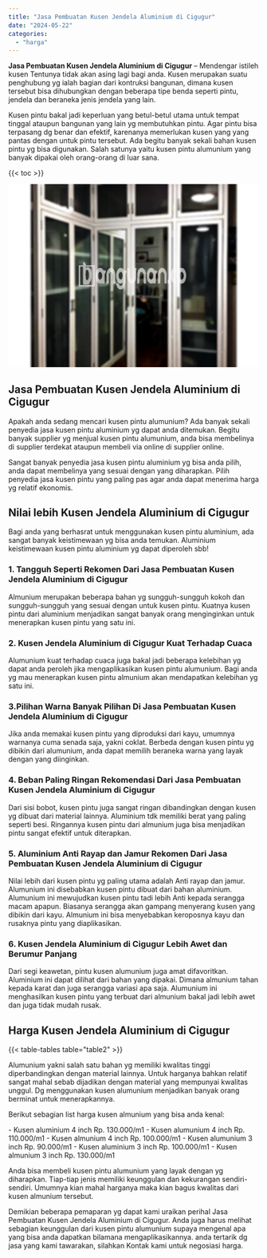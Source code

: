 ```yaml
---
title: "Jasa Pembuatan Kusen Jendela Aluminium di Cigugur"
date: "2024-05-22"
categories: 
  - "harga"
---
```


**Jasa Pembuatan Kusen Jendela Aluminium di Cigugur** – Mendengar istileh kusen Tentunya tidak akan asing lagi bagi anda. Kusen merupakan suatu penghubung yg ialah bagian dari kontruksi bangunan, dimana kusen tersebut bisa dihubungkan dengan beberapa tipe benda seperti pintu, jendela dan beraneka jenis jendela yang lain.

Kusen pintu bakal jadi keperluan yang betul-betul utama untuk tempat tinggal ataupun bangunan yang lain yg membutuhkan pintu. Agar pintu bisa terpasang dg benar dan efektif, karenanya memerlukan kusen yang yang pantas dengan untuk pintu tersebut. Ada begitu banyak sekali bahan kusen pintu yg bisa digunakan. Salah satunya yaitu kusen pintu alumunium yang banyak dipakai oleh orang-orang di luar sana.

{{< toc >}}

![Jasa Pembuatan Kusen Jendela Aluminium di Cigugur](/images/harga-kusen-jendela-alumunium-05.png)

## Jasa Pembuatan Kusen Jendela Aluminium di Cigugur

Apakah anda sedang mencari kusen pintu alumunium? Ada banyak sekali penyedia jasa kusen pintu aluminium yg dapat anda ditemukan. Begitu banyak supplier yg menjual kusen pintu alumunium, anda bisa membelinya di supplier terdekat ataupun membeli via online di supplier online.

Sangat banyak penyedia jasa kusen pintu aluminium yg bisa anda pilih, anda dapat membelinya yang sesuai dengan yang diharapkan. Pilih penyedia jasa kusen pintu yang paling pas agar anda dapat menerima harga yg relatif ekonomis.

## Nilai lebih Kusen Jendela Aluminium di Cigugur

Bagi anda yang berhasrat untuk menggunakan kusen pintu aluminium, ada sangat banyak keistimewaan yg bisa anda temukan. Aluminium keistimewaan kusen pintu aluminium yg dapat diperoleh sbb!

### 1\. Tangguh Seperti Rekomen Dari Jasa Pembuatan Kusen Jendela Aluminium di Cigugur

Almunium merupakan beberapa bahan yg sungguh-sungguh kokoh dan sungguh-sungguh yang sesuai dengan untuk kusen pintu. Kuatnya kusen pintu dari aluminium menjadikan sangat banyak orang menginginkan untuk menerapkan kusen pintu yang satu ini.

### 2\. Kusen Jendela Aluminium di Cigugur Kuat Terhadap Cuaca

Alumunium kuat terhadap cuaca juga bakal jadi beberapa kelebihan yg dapat anda peroleh jika mengaplikasikan kusen pintu alumunium. Bagi anda yg mau menerapkan kusen pintu almunium akan mendapatkan kelebihan yg satu ini.

### 3.Pilihan Warna Banyak Pilihan Di Jasa Pembuatan Kusen Jendela Aluminium di Cigugur

Jika anda memakai kusen pintu yang diproduksi dari kayu, umumnya warnanya cuma senada saja, yakni coklat. Berbeda dengan kusen pintu yg dibikin dari alumunium, anda dapat memilih beraneka warna yang layak dengan yang diinginkan.

### 4\. Beban Paling Ringan Rekomendasi Dari Jasa Pembuatan Kusen Jendela Aluminium di Cigugur

Dari sisi bobot, kusen pintu juga sangat ringan dibandingkan dengan kusen yg dibuat dari material lainnya. Aluminium tdk memiliki berat yang paling seperti besi. Ringannya kusen pintu dari almunium juga bisa menjadikan pintu sangat efektif untuk diterapkan.

### 5\. Aluminium Anti Rayap dan Jamur Rekomen Dari Jasa Pembuatan Kusen Jendela Aluminium di Cigugur

Nilai lebih dari kusen pintu yg paling utama adalah Anti rayap dan jamur. Alumunium ini disebabkan kusen pintu dibuat dari bahan aluminium. Alumunium ini mewujudkan kusen pintu tadi lebih Anti kepada serangga macam apapun. Biasanya serangga akan gampang menyerang kusen yang dibikin dari kayu. Almunium ini bisa menyebabkan keroposnya kayu dan rusaknya pintu yang diaplikasikan.

### 6\. Kusen Jendela Aluminium di Cigugur Lebih Awet dan Berumur Panjang

Dari segi keawetan, pintu kusen alumunium juga amat difavoritkan. Aluminium ini dapat dilihat dari bahan yang dipakai. Dimana almunium tahan kepada karat dan juga serangga variasi apa saja. Alumunium ini menghasilkan kusen pintu yang terbuat dari almunium bakal jadi lebih awet dan juga tidak mudah rusak.

## Harga Kusen Jendela Aluminium di Cigugur

{{< table-tables table="table2" >}}

Alumunium yakni salah satu bahan yg memiliki kwalitas tinggi diperbandingkan dengan material lainnya. Untuk harganya bahkan relatif sangat mahal sebab dijadikan dengan material yang mempunyai kwalitas unggul. Dg menggunakan kusen alumunium menjadikan banyak orang berminat untuk menerapkannya.

Berikut sebagian list harga kusen almunium yang bisa anda kenal:

\- Kusen aluminium 4 inch Rp. 130.000/m1 - Kusen alumunium 4 inch Rp. 110.000/m1 - Kusen almunium 4 inch Rp. 100.000/m1 - Kusen alumunium 3 inch Rp. 90.000/m1 - Kusen aluminium 3 inch Rp. 100.000/m1 - Kusen almunium 3 inch Rp. 130.000/m1

Anda bisa membeli kusen pintu alumunium yang layak dengan yg diharapkan. Tiap-tiap jenis memiliki keunggulan dan kekurangan sendiri-sendiri. Umumnya kian mahal harganya maka kian bagus kwalitas dari kusen almunium tersebut.

Demikian beberapa pemaparan yg dapat kami uraikan perihal Jasa Pembuatan Kusen Jendela Aluminium di Cigugur. Anda juga harus melihat sebagian keunggulan dari kusen pintu alumunium supaya mengenal apa yang bisa anda dapatkan bilamana mengaplikasikannya. anda tertarik dg jasa yang kami tawarakan, silahkan Kontak kami untuk negosiasi harga.
